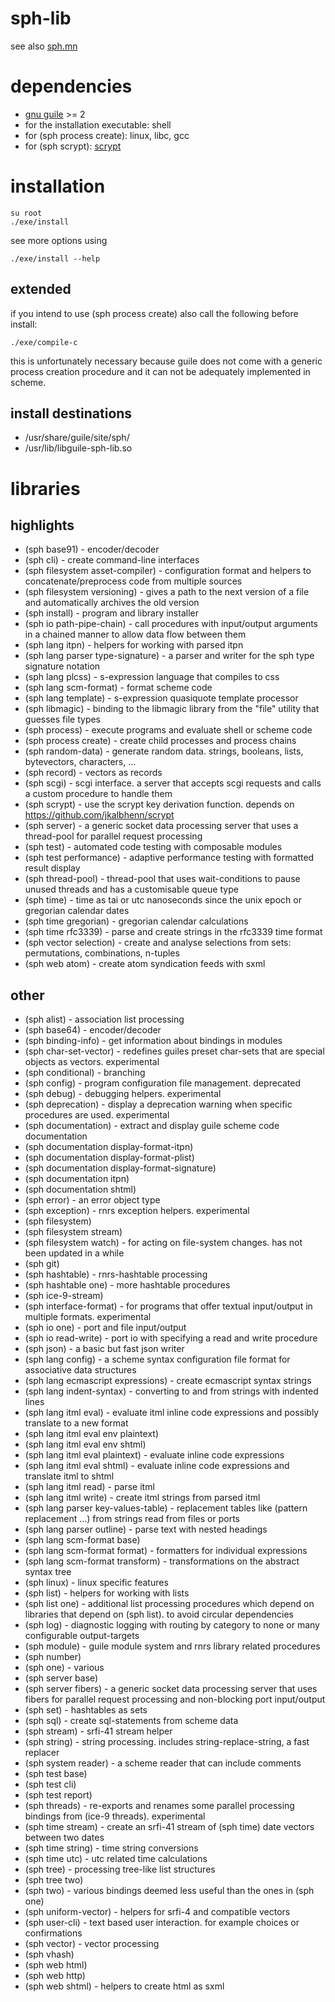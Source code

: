 # sph-lib
see also [sph.mn](http://sph.mn/c/view/2u)
# dependencies
* [gnu guile](https://www.gnu.org/software/guile/) >= 2
* for the installation executable: shell
* for (sph process create): linux, libc, gcc
* for (sph scrypt): [scrypt](https://github.com/jkalbhenn/scrypt)
# installation
```
su root
./exe/install
```
see more options using
```
./exe/install --help
```

## extended
if you intend to use (sph process create) also call the following before install:
```
./exe/compile-c
```

this is unfortunately necessary because guile does not come with a generic process creation procedure and it can not be adequately implemented in scheme.

## install destinations
* /usr/share/guile/site/sph/
* /usr/lib/libguile-sph-lib.so

# libraries
## highlights
* (sph base91) - encoder/decoder
* (sph cli) - create command-line interfaces
* (sph filesystem asset-compiler) - configuration format and helpers to concatenate/preprocess code from multiple sources
* (sph filesystem versioning) - gives a path to the next version of a file and automatically archives the old version
* (sph install) - program and library installer
* (sph io path-pipe-chain) - call procedures with input/output arguments in a chained manner to allow data flow between them
* (sph lang itpn) - helpers for working with parsed itpn
* (sph lang parser type-signature) - a parser and writer for the sph type signature notation
* (sph lang plcss) - s-expression language that compiles to css
* (sph lang scm-format) - format scheme code
* (sph lang template) - s-expression quasiquote template processor
* (sph libmagic) - binding to the libmagic library from the "file" utility that guesses file types
* (sph process) - execute programs and evaluate shell or scheme code
* (sph process create) - create child processes and process chains
* (sph random-data) - generate random data. strings, booleans, lists, bytevectors, characters, ...
* (sph record) - vectors as records
* (sph scgi) - scgi interface. a server that accepts scgi requests and calls a custom procedure to handle them
* (sph scrypt) - use the scrypt key derivation function. depends on https://github.com/jkalbhenn/scrypt
* (sph server) - a generic socket data processing server that uses a thread-pool for parallel request processing
* (sph test) - automated code testing with composable modules
* (sph test performance) - adaptive performance testing with formatted result display
* (sph thread-pool) - thread-pool that uses wait-conditions to pause unused threads and has a customisable queue type
* (sph time) - time as tai or utc nanoseconds since the unix epoch or gregorian calendar dates
* (sph time gregorian) - gregorian calendar calculations
* (sph time rfc3339) - parse and create strings in the rfc3339 time format
* (sph vector selection) - create and analyse selections from sets: permutations, combinations, n-tuples
* (sph web atom) - create atom syndication feeds with sxml

## other
* (sph alist) - association list processing
* (sph base64) - encoder/decoder
* (sph binding-info) - get information about bindings in modules
* (sph char-set-vector) - redefines guiles preset char-sets that are special objects as vectors. experimental
* (sph conditional) - branching
* (sph config) - program configuration file management. deprecated
* (sph debug) - debugging helpers. experimental
* (sph deprecation) - display a deprecation warning when specific procedures are used. experimental
* (sph documentation) - extract and display guile scheme code documentation
* (sph documentation display-format-itpn)
* (sph documentation display-format-plist)
* (sph documentation display-format-signature)
* (sph documentation itpn)
* (sph documentation shtml)
* (sph error) - an error object type
* (sph exception) - rnrs exception helpers. experimental
* (sph filesystem)
* (sph filesystem stream)
* (sph filesystem watch) - for acting on file-system changes. has not been updated in a while
* (sph git)
* (sph hashtable) - rnrs-hashtable processing
* (sph hashtable one) - more hashtable procedures
* (sph ice-9-stream)
* (sph interface-format) - for programs that offer textual input/output in multiple formats. experimental
* (sph io one) - port and file input/output
* (sph io read-write) - port io with specifying a read and write procedure
* (sph json) - a basic but fast json writer
* (sph lang config) - a scheme syntax configuration file format for associative data structures
* (sph lang ecmascript expressions) - create ecmascript syntax strings
* (sph lang indent-syntax) - converting to and from strings with indented lines
* (sph lang itml eval) - evaluate itml inline code expressions and possibly translate to a new format
* (sph lang itml eval env plaintext)
* (sph lang itml eval env shtml)
* (sph lang itml eval plaintext) - evaluate inline code expressions
* (sph lang itml eval shtml) - evaluate inline code expressions and translate itml to shtml
* (sph lang itml read) - parse itml
* (sph lang itml write) - create itml strings from parsed itml
* (sph lang parser key-values-table) - replacement tables like (pattern replacement ...) from strings read from files or ports
* (sph lang parser outline) - parse text with nested headings
* (sph lang scm-format base)
* (sph lang scm-format format) - formatters for individual expressions
* (sph lang scm-format transform) - transformations on the abstract syntax tree
* (sph linux) - linux specific features
* (sph list) - helpers for working with lists
* (sph list one) - additional list processing procedures which depend on libraries that depend on (sph list). to avoid circular dependencies
* (sph log) - diagnostic logging with routing by category to none or many configurable output-targets
* (sph module) - guile module system and rnrs library related procedures
* (sph number)
* (sph one) - various
* (sph server base)
* (sph server fibers) - a generic socket data processing server that uses fibers for parallel request processing and non-blocking port input/output
* (sph set) - hashtables as sets
* (sph sql) - create sql-statements from scheme data
* (sph stream) - srfi-41 stream helper
* (sph string) - string processing. includes string-replace-string, a fast replacer
* (sph system reader) - a scheme reader that can include comments
* (sph test base)
* (sph test cli)
* (sph test report)
* (sph threads) - re-exports and renames some parallel processing bindings from (ice-9 threads). experimental
* (sph time stream) - create an srfi-41 stream of (sph time) date vectors between two dates
* (sph time string) - time string conversions
* (sph time utc) - utc related time calculations
* (sph tree) - processing tree-like list structures
* (sph tree two)
* (sph two) - various bindings deemed less useful than the ones in (sph one)
* (sph uniform-vector) - helpers for srfi-4 and compatible vectors
* (sph user-cli) - text based user interaction. for example choices or confirmations
* (sph vector) - vector processing
* (sph vhash)
* (sph web html)
* (sph web http)
* (sph web shtml) - helpers to create html as sxml
